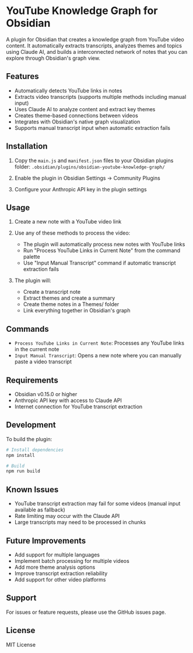 # YouTube Knowledge Graph for Obsidian

A plugin for Obsidian that creates a knowledge graph from YouTube video content. It automatically extracts transcripts, analyzes themes and topics using Claude AI, and builds a interconnected network of notes that you can explore through Obsidian's graph view.

## Features

- Automatically detects YouTube links in notes
- Extracts video transcripts (supports multiple methods including manual input)
- Uses Claude AI to analyze content and extract key themes
- Creates theme-based connections between videos
- Integrates with Obsidian's native graph visualization
- Supports manual transcript input when automatic extraction fails

## Installation

1. Copy the `main.js` and `manifest.json` files to your Obsidian plugins folder:
   `.obsidian/plugins/obsidian-youtube-knowledge-graph/`

2. Enable the plugin in Obsidian Settings → Community Plugins

3. Configure your Anthropic API key in the plugin settings

## Usage

1. Create a new note with a YouTube video link
2. Use any of these methods to process the video:
   - The plugin will automatically process new notes with YouTube links
   - Run "Process YouTube Links in Current Note" from the command palette
   - Use "Input Manual Transcript" command if automatic transcript extraction fails

3. The plugin will:
   - Create a transcript note
   - Extract themes and create a summary
   - Create theme notes in a Themes/ folder
   - Link everything together in Obsidian's graph

## Commands

- `Process YouTube Links in Current Note`: Processes any YouTube links in the current note
- `Input Manual Transcript`: Opens a new note where you can manually paste a video transcript

## Requirements

- Obsidian v0.15.0 or higher
- Anthropic API key with access to Claude API
- Internet connection for YouTube transcript extraction

## Development

To build the plugin:

```bash
# Install dependencies
npm install

# Build
npm run build
```

## Known Issues

- YouTube transcript extraction may fail for some videos (manual input available as fallback)
- Rate limiting may occur with the Claude API
- Large transcripts may need to be processed in chunks

## Future Improvements

- Add support for multiple languages
- Implement batch processing for multiple videos
- Add more theme analysis options
- Improve transcript extraction reliability
- Add support for other video platforms

## Support

For issues or feature requests, please use the GitHub issues page.

## License

MIT License


